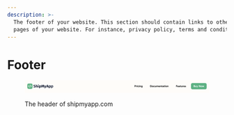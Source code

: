 ```yaml
---
description: >-
  The footer of your website. This section should contain links to other public
  pages of your website. For instance, privacy policy, terms and conditions etc.
---
```


# Footer

<figure><img src="../.gitbook/assets/image (1).png" alt=""><figcaption><p>The header of shipmyapp.com</p></figcaption></figure>
